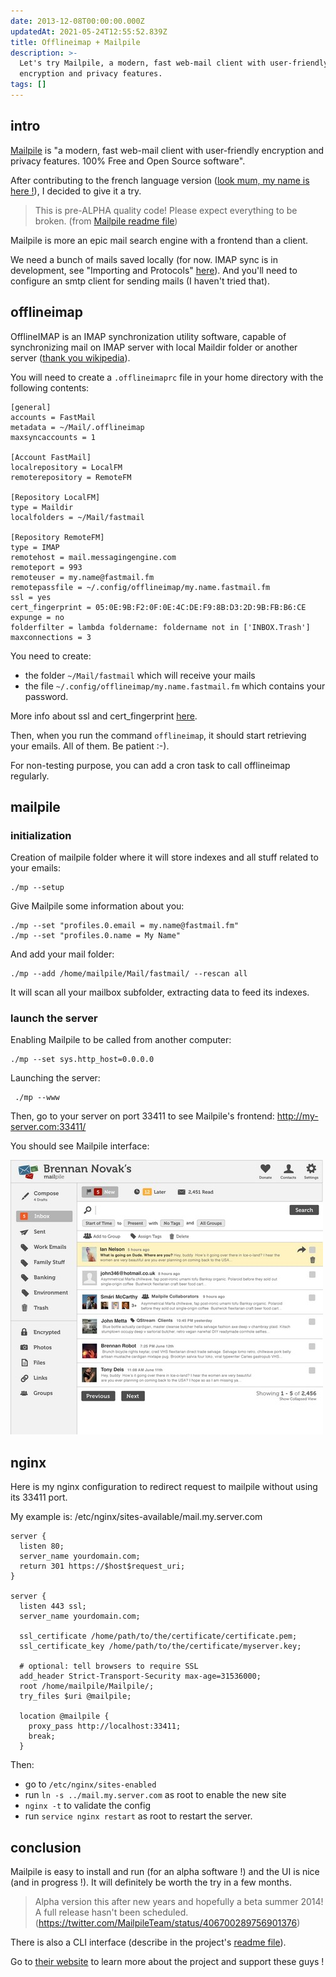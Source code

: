 ```yaml
---
date: 2013-12-08T00:00:00.000Z
updatedAt: 2021-05-24T12:55:52.839Z
title: Offlineimap + Mailpile
description: >-
  Let's try Mailpile, a modern, fast web-mail client with user-friendly
  encryption and privacy features.
tags: []
---
```


## intro

[Mailpile](https://www.mailpile.is/) is "a modern, fast web-mail client with user-friendly encryption and privacy features. 100% Free and Open Source software".

After contributing to the french language version ([look mum, my name is here !](https://github.com/pagekite/Mailpile/commits/master/locale/fr_FR)), I decided to give it a try.

> This is pre-ALPHA quality code! Please expect everything to be broken. (from [Mailpile readme file](https://github.com/pagekite/Mailpile))

Mailpile is more an epic mail search engine with a frontend than a client.

We need a bunch of mails saved locally (for now. IMAP sync is in development, see "Importing and Protocols" [here](https://www.mailpile.is/#features)). And you'll need to configure an smtp client for sending mails (I haven't tried that).

## offlineimap

OfflineIMAP is an IMAP synchronization utility software, capable of synchronizing mail on IMAP server with local Maildir folder or another server ([thank you wikipedia](https://en.wikipedia.org/wiki/OfflineIMAP)).

You will need to create a `.offlineimaprc` file in your home directory with the following contents:

```text
[general]
accounts = FastMail
metadata = ~/Mail/.offlineimap
maxsyncaccounts = 1

[Account FastMail]
localrepository = LocalFM
remoterepository = RemoteFM

[Repository LocalFM]
type = Maildir
localfolders = ~/Mail/fastmail

[Repository RemoteFM]
type = IMAP
remotehost = mail.messagingengine.com
remoteport = 993
remoteuser = my.name@fastmail.fm
remotepassfile = ~/.config/offlineimap/my.name.fastmail.fm
ssl = yes
cert_fingerprint = 05:0E:9B:F2:0F:0E:4C:DE:F9:8B:D3:2D:9B:FB:B6:CE
expunge = no
folderfilter = lambda foldername: foldername not in ['INBOX.Trash']
maxconnections = 3
```

You need to create:

- the folder `~/Mail/fastmail` which will receive your mails
- the file `~/.config/offlineimap/my.name.fastmail.fm` which contains your password.

More info about ssl and cert_fingerprint [here](http://fastmail.wikia.com/wiki/ConfiguringFetchmail).

Then, when you run the command `offlineimap`, it should start retrieving your emails. All of them. Be patient :-).

For non-testing purpose, you can add a cron task to call offlineimap regularly.

## mailpile

### initialization

Creation of mailpile folder where it will store indexes and all stuff related to your emails:

```shell
./mp --setup
```

Give Mailpile some information about you:

```shell
./mp --set "profiles.0.email = my.name@fastmail.fm"
./mp --set "profiles.0.name = My Name"
```

And add your mail folder:

```shell
./mp --add /home/mailpile/Mail/fastmail/ --rescan all
```

It will scan all your mailbox subfolder, extracting data to feed its indexes.

### launch the server

Enabling Mailpile to be called from another computer:

```shell
./mp --set sys.http_host=0.0.0.0
```

Launching the server:

```shell
 ./mp --www
```

Then, go to your server on port 33411 to see Mailpile's frontend: http://my-server.com:33411/

You should see Mailpile interface:

![Mailpile interface](../../../public/assets/contentful/7rsKQ64TT7HBfpgTX6HSyz/5b725d042d67245a08a3be28e47915f2/Mailpile_0_1_Interface_Inbox.jpg)

## nginx

Here is my nginx configuration to redirect request to mailpile without using its 33411 port.

My example is: /etc/nginx/sites-available/mail.my.server.com

```text
server {
  listen 80;
  server_name yourdomain.com;
  return 301 https://$host$request_uri;
}

server {
  listen 443 ssl;
  server_name yourdomain.com;

  ssl_certificate /home/path/to/the/certificate/certificate.pem;
  ssl_certificate_key /home/path/to/the/certificate/myserver.key;

  # optional: tell browsers to require SSL
  add_header Strict-Transport-Security max-age=31536000;
  root /home/mailpile/Mailpile/;
  try_files $uri @mailpile;

  location @mailpile {
    proxy_pass http://localhost:33411;
    break;
  }
```

Then:

- go to `/etc/nginx/sites-enabled`
- run `ln -s ../mail.my.server.com` as root to enable the new site
- `nginx -t` to validate the config
- run `service nginx restart` as root to restart the server.

## conclusion

Mailpile is easy to install and run (for an alpha software !) and the UI is nice (and in progress !). It will definitely be worth the try in a few months.

> Alpha version this after new years and hopefully a beta summer 2014! A full release hasn't been scheduled. (https://twitter.com/MailpileTeam/status/406700289756901376)

There is also a CLI interface (describe in the project's [readme file](https://github.com/pagekite/Mailpile)).

Go to [their website](https://www.mailpile.is/) to learn more about the project and support these guys !
